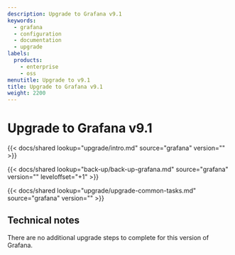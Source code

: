 ```yaml
---
description: Upgrade to Grafana v9.1
keywords:
  - grafana
  - configuration
  - documentation
  - upgrade
labels:
  products:
    - enterprise
    - oss
menutitle: Upgrade to v9.1
title: Upgrade to Grafana v9.1
weight: 2200
---
```


# Upgrade to Grafana v9.1

{{< docs/shared lookup="upgrade/intro.md" source="grafana" version="<GRAFANA VERSION>" >}}

{{< docs/shared lookup="back-up/back-up-grafana.md" source="grafana" version="<GRAFANA VERSION>" leveloffset="+1" >}}

{{< docs/shared lookup="upgrade/upgrade-common-tasks.md" source="grafana" version="<GRAFANA VERSION>" >}}

## Technical notes

There are no additional upgrade steps to complete for this version of Grafana.
